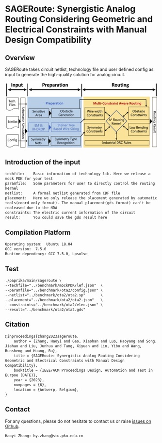 # SAGERoute: Synergistic Analog Routing Considering Geometric and Electrical Constraints with Manual Design Compatibility

## Overview
SAGERoute takes circuit netlist, technology file and user defined config as input to generate the high-quality solution for analog circuit. 

![](Overview.png)

## Introduction of the input
```
techfile:    Basic information of technology lib. Here we release a mock PDK for your test
paramfile:   Some parameters for user to directly control the routing kernel 
netlist:     A formal netlist generated from CDF file
placement:   Here we only release the placement generated by automatic tools(coord only format). The manual placement(gds format) can't be realeased due to the NDA
constraints: The electric current information of the circuit
result:      You could save the gds result here
```
## Compilation Platform
```
Operating system:  Ubuntu 18.04 
GCC version:  7.5.0
Runtime dependency: GCC 7.5.0, Lpsolve
```

## Test 
```
./paprika/main/sageroute \ 
--techfile="../benchmark/mockPDK/lef.json"  \
--paramfile="../benchmark/ota2/config.json" \ 
--netlist="../benchmark/ota2/ota2.sp"       \
--placement="../benchmark/ota2/ota2.json"   \
--constraints="../benchmark/ota2/elec.json" \
--result="../benchmark/ota2/ota2.gds"         
```


## Citation

```
@inproceedings{zhang2023sageroute,
    author = {Zhang, Haoyi and Gao, Xiaohan and Luo, Haoyang and Song, Jiahao and Liu, Junhua and Tang, Xiyuan and Lin, Yibo and Wang, Runsheng and Huang, Ru},
    title = {SAGERoute: Synergistic Analog Routing Considering Geometric and Electrical Constraints with Manual Design Compatibility},
    booktitle = {IEEE/ACM Proceedings Design, Automation and Test in Eurpoe (DATE)},
    year = {2023},
    numpages = {6},
    location = {Antwerp, Belgium},
}
```

## Contact

For any questions, please do not hesitate to contact us or raise [issues on Github](https://github.com/PKU-IDEA/SAGERoute/issues).

```
Haoyi Zhang: hy.zhang@stu.pku.edu.cn
```
